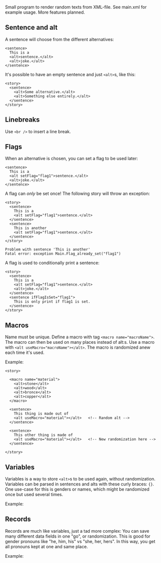 Small program to render random texts from XML-file. See main.xml for example usage. More features planned.

Sentence and alt
----------------

A sentence will choose from the different alternatives:

    <sentence>
      This is a
      <alt>sentence.</alt>
      <alt>joke.</alt>
    </sentence>

It's possible to have an empty sentence and just `<alt>`s, like this:

    <story>
      <sentence>
        <alt>Some alternative.</alt>
        <alt>Something else entirely.</alt>
      </sentence>
    </story>

Linebreaks
----------

Use `<br />` to insert a line break.

Flags
-----

When an alternative is chosen, you can set a flag to be used later:

    <sentence>
      This is a
      <alt setFlag="flag1">sentence.</alt>
      <alt>joke.</alt>
    </sentence>

A flag can _only_ be set once! The following story will throw an exception:

    <story>
      <sentence>
        This is a 
        <alt setFlag="flag1">sentence.</alt>
      </sentence>
      <sentence>
        This is another 
        <alt setFlag="flag1">sentence.</alt>
      </sentence>
    </story>

    Problem with sentence 'This is another'
    Fatal error: exception Main.Flag_already_set("flag1")

A flag is used to conditionally print a sentence:

    <story>
      <sentence>
        This is a 
        <alt setFlag="flag1">sentence.</alt>
        <alt>joke.</alt>
      </sentence>
      <sentence ifFlagIsSet="flag1">
        This is only print if flag1 is set.
      </sentence>
    </story>

Macros
------

Name must be unique. Define a macro with tag `<macro name="macroName">`. The macro can then be used on many places instead of alt:s. Use a macro with `<alt useMacro="macroName"></alt>`. The macro is randomized anew each time it's used.

Example:

    <story>

      <macro name="material">
        <alt>stone</alt>
        <alt>wood</alt>
        <alt>bronce</alt>
        <alt>copper</alt>
      </macro>

      <sentence>
        This thing is made out of
        <alt useMacro="material"></alt>   <!-- Random alt -->
      </sentence>

      <sentence>
        This other thing is made of
        <alt useMacro="material"></alt>   <!-- New randomization here -->
      </sentence>

    </story>

Variables
---------

Variables is a way to store `<alt>`s to be used again, without randomization. Variables can be parsed in sentences and alts with these curly braces: `{}`. One use-case for this is genders or names, which might be randomized once but used several times.

Example:

Records
-------

Records are much like variables, just a tad more complex: You can save many different data fields in one "go", or randomization. This is good for gender pronouns like "he, him, his" vs "she, her, hers". In this way, you get all pronouns kept at one and same place.

Example:


